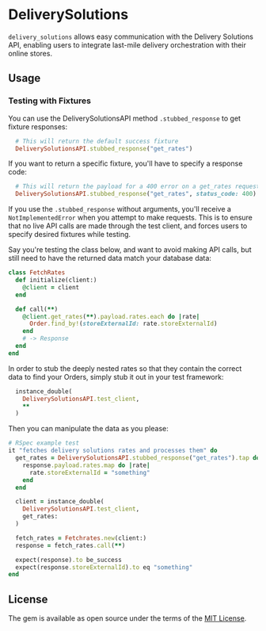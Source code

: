 # DeliverySolutions

`delivery_solutions` allows easy communication with the Delivery Solutions
API, enabling users to integrate last-mile delivery orchestration with their
online stores.

## Usage

### Testing with Fixtures

You can use the DeliverySolutionsAPI method `.stubbed_response` to get fixture
responses:

```ruby
  # This will return the default success fixture
  DeliverySolutionsAPI.stubbed_response("get_rates")
```

If you want to return a specific fixture, you'll have to specify a response
code:

```ruby
  # This will return the payload for a 400 error on a get_rates request
  DeliverySolutionsAPI.stubbed_response("get_rates", status_code: 400)
```

If you use the `.stubbed_response` without arguments, you'll receive
a `NotImplementedError` when you attempt to make requests. This is to ensure
that no live API calls are made through the test client, and forces users to
specify desired fixtures while testing.

Say you're testing the class below, and want to avoid making API calls, but
still need to have the returned data match your database data:

```ruby
class FetchRates
  def initialize(client:)
    @client = client
  end

  def call(**)
    @client.get_rates(**).payload.rates.each do |rate|
      Order.find_by!(storeExternalId: rate.storeExternalId)
    end
    # -> Response
  end
end
```

In order to stub the deeply nested rates so that they contain the correct data
to find your Orders, simply stub it out in your test framework:

```ruby
  instance_double(
    DeliverySolutionsAPI.test_client,
    **
  )
```

Then you can manipulate the data as you please:

```ruby
# RSpec example test
it "fetches delivery solutions rates and processes them" do
  get_rates = DeliverySolutionsAPI.stubbed_response("get_rates").tap do |response|
    response.payload.rates.map do |rate|
      rate.storeExternalId = "something"
    end
  end

  client = instance_double(
    DeliverySolutionsAPI.test_client,
    get_rates:
  )

  fetch_rates = Fetchrates.new(client:)
  response = fetch_rates.call(**)

  expect(response).to be_success
  expect(response.storeExternalId).to eq "something"
end
```

## License

The gem is available as open source under the terms of the [MIT License](https://opensource.org/licenses/MIT).

